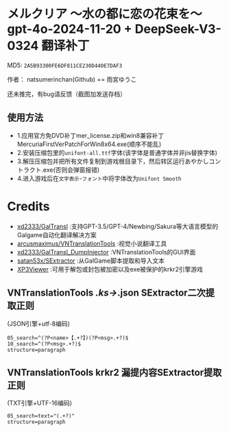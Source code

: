 # メルクリア ～水の都に恋の花束を～ gpt-4o-2024-11-20 + DeepSeek-V3-0324 翻译补丁

MD5: `2A5B93300FE6DF811CE230D440E7DAF3`

作者： natsumerinchan(Github) == 雨宮ゆうこ

还未推完，有bug请反馈（截图加发送存档）

## 使用方法
- 1.应用官方免DVD补丁mer_license.zip和win8兼容补丁MercuriaFirstVerPatchForWin8x64.exe(顺序不能乱)
- 2.安装压缩包里的`unifont-all.ttf`字体(该字体是普通字体并非jis替换字体)
- 3.解压压缩包并把所有文件复制到游戏根目录下，然后转区运行あやかしコントラクト.exe(否则会弹窗报错)
- 4.进入游戏后在`文字表示`-`フォント`中将字体改为`Unifont Smooth`

# Credits

- [xd2333/GalTransl](https://github.com/xd2333/GalTransl.git) :支持GPT-3.5/GPT-4/Newbing/Sakura等大语言模型的Galgame自动化翻译解决方案
- [arcusmaximus/VNTranslationTools](https://github.com/arcusmaximus/VNTranslationTools.git) :视觉小说翻译工具
- [xd2333/GalTransl_DumpInjector](https://github.com/xd2333/GalTransl_DumpInjector.git) :VNTranslationTools的GUI界面
- [satan53x/SExtractor](https://github.com/satan53x/SExtractor.git) :从GalGame脚本提取和导入文本
- [XP3Viewer](https://github.com/Inori/FuckGalEngine/blob/master/Krkr/XP3Viewer.rar) :可用于解包或封包被加密以及exe被保护的krkr2引擎游戏

## VNTranslationTools *.ks->*.json SExtractor二次提取正则
(JSON引擎+utf-8编码)
```
05_search=^(?P<name>【.+?】)(?P<msg>.+?)$
10_search=^(?P<msg>.+?)$
structure=paragraph
```

## VNTranslationTools krkr2 漏提内容SExtractor提取正则
(TXT引擎+UTF-16编码)
```
05_search=text="(.+?)"
structure=paragraph
```
